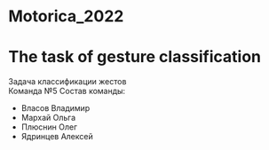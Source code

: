 # Motorica_2022
# The task of gesture classification  
Задача классификации жестов  
Команда №5
Состав команды:
- Власов Владимир
- Мархай Ольга
- Плюснин Олег
- Ядринцев Алексей
